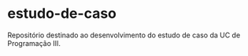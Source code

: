 # estudo-de-caso
Repositório destinado ao desenvolvimento do estudo de caso da UC de Programação III.

